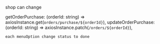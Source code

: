 shop can change

getOrderPurchase: (orderId: string) =>
axiosInstance.get(`orders/purchase/${orderId}`),
updateOrderPurchase: (orderId: string) =>
axiosInstance.patch(`/orders/${orderId}`),

    each menuOption change status to done
